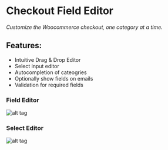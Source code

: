 # Checkout Field Editor


*Customize the Woocommerce checkout, one category at a time.*

## Features:
- Intuitive Drag & Drop Editor
- Select input editor
- Autocompletion of cateogries
- Optionally show fields on emails
- Validation for required fields


### Field Editor
![alt tag](https://raw.githubusercontent.com/reinvdwoerd/checkout-field-editor/master/docs/screenshot.png)



### Select Editor
![alt tag](https://raw.githubusercontent.com/reinvdwoerd/checkout-field-editor/master/docs/screenshot_2.png)
